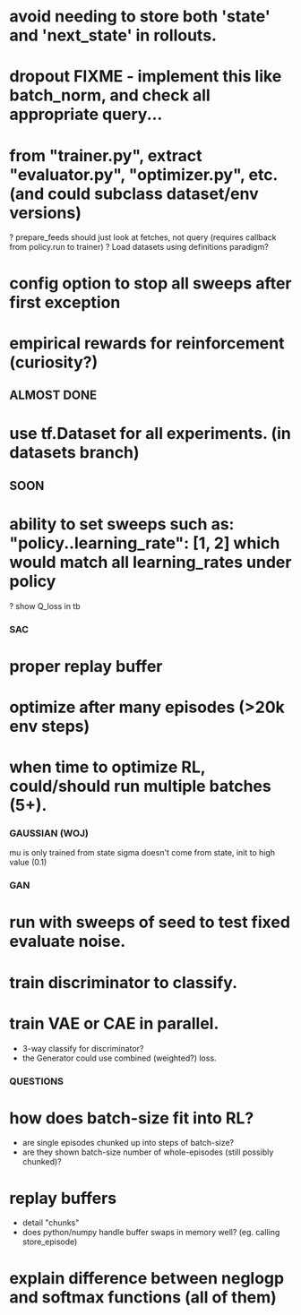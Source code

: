 # avoid needing to store both 'state' and 'next_state' in rollouts.

# dropout  FIXME - implement this like batch_norm, and check all appropriate query...
# from "trainer.py", extract "evaluator.py", "optimizer.py", etc.  (and could subclass dataset/env versions)
? prepare_feeds should just look at fetches, not query (requires callback from policy.run to trainer)
? Load datasets using definitions paradigm?
# config option to stop all sweeps after first exception
# empirical rewards for reinforcement (curiosity?)


## ALMOST DONE
# use tf.Dataset for all experiments. (in datasets branch)


## SOON

# ability to set sweeps such as: "policy..learning_rate": [1, 2]  which would match all learning_rates under policy
? show Q_loss in tb


### SAC

# proper replay buffer
# optimize after many episodes   (>20k env steps)
# when time to optimize RL, could/should run multiple batches (5+).


### GAUSSIAN (WOJ)

mu is only trained from state
sigma doesn't come from state, init to high value (0.1)


### GAN

# run with sweeps of seed to test fixed evaluate noise.
# train discriminator to classify.
# train VAE or CAE in parallel.
  * 3-way classify for discriminator?
  * the Generator could use combined (weighted?) loss.


### QUESTIONS

# how does batch-size fit into RL?
  * are single episodes chunked up into steps of batch-size?
  * are they shown batch-size number of whole-episodes (still possibly chunked)?
# replay buffers
  * detail "chunks"
  * does python/numpy handle buffer swaps in memory well?  (eg. calling store_episode)
# explain difference between neglogp and softmax functions (all of them)
